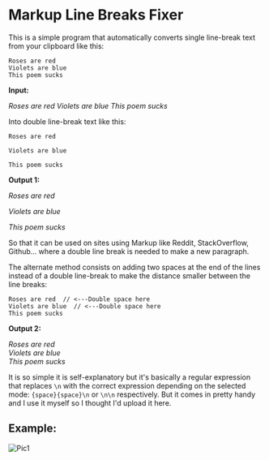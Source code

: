 # Markup Line Breaks Fixer

This is a simple program that automatically converts single line-break text from your clipboard like this:

    Roses are red
    Violets are blue
    This poem sucks

**Input:**

*Roses are red*
*Violets are blue*
*This poem sucks*

Into double line-break text like this:

    Roses are red

    Violets are blue

    This poem sucks

**Output 1:**

*Roses are red*

*Violets are blue*

*This poem sucks*

So that it can be used on sites using Markup like Reddit, StackOverflow, Github... where a double line break is needed to make a new paragraph.

The alternate method consists on adding two spaces at the end of the lines instead of a double line-break to make the distance smaller between the line breaks:

    Roses are red  // <---Double space here
    Violets are blue  // <---Double space here
    This poem sucks

**Output 2:**

*Roses are red*  
*Violets are blue*  
*This poem sucks*

It is so simple it is self-explanatory but it's basically a regular expression that replaces `\n` with the correct expression depending on the selected mode: `{space}{space}\n` or `\n\n` respectively. But it comes in pretty handy and I use it myself so I thought I'd upload it here.

## Example:

![Pic1](https://i.imgur.com/yXkiZrG.png)
